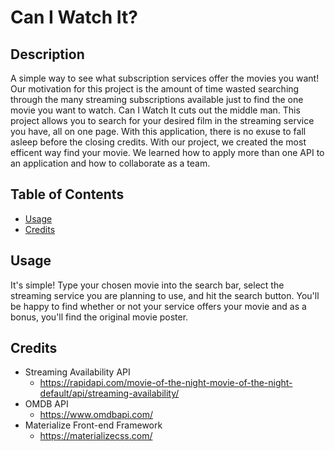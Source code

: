 # Can I Watch It?


## Description
A simple way to see what subscription services offer the movies you want! Our motivation for this project is the amount of time wasted searching through the many streaming subscriptions available just to find the one movie you want to watch. Can I Watch It cuts out the middle man. This project allows you to search for your desired film in the streaming service you have, all on one page. With this application, there is no exuse to fall asleep before the closing credits. With our project, we created the most efficent way find your movie. We learned how to apply more than one API to an application and how to collaborate as a team. 


## Table of Contents

- [Usage](#usage)
- [Credits](#credits)

## Usage
It's simple! Type your chosen movie into the search bar, select the streaming service you are planning to use, and hit the search button. You'll be happy to find whether or not your service offers your movie and as a bonus, you'll find the original movie poster. 

## Credits

- Streaming Availability API
    - https://rapidapi.com/movie-of-the-night-movie-of-the-night-default/api/streaming-availability/
- OMDB API
    - https://www.omdbapi.com/
- Materialize Front-end Framework
    - https://materializecss.com/




